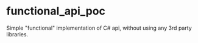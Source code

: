 # functional_api_poc

Simple "functional" implementation of C# api, without using any 3rd party libraries.